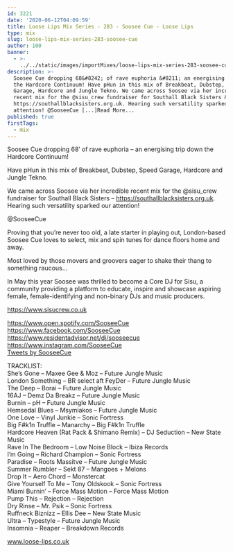```yaml
---
id: 3221
date: '2020-06-12T04:09:59'
title: Loose Lips Mix Series - 283 - Soosee Cue - Loose Lips
type: mix
slug: loose-lips-mix-series-283-soosee-cue
author: 100
banner:
  - >-
    ../../static/images/importMixes/loose-lips-mix-series-283-soosee-cue/image3221.jpeg
description: >-
  Soosee Cue dropping 68&#8242; of rave euphoria &#8211; an energising trip down
  the Hardcore Continuum! Have pHun in this mix of Breakbeat, Dubstep, Speed
  Garage, Hardcore and Jungle Tekno. We came across Soosee via her incredible
  recent mix for the @sisu_crew fundraiser for Southall Black Sisters &#8211;
  https://southallblacksisters.org.uk. Hearing such versatility sparked our
  attention! @SooseeCue [...]Read More...
published: true
firstTags:
  - mix
---
```

Soosee Cue dropping 68′ of rave euphoria – an energising trip down the Hardcore Continuum!

Have pHun in this mix of Breakbeat, Dubstep, Speed Garage, Hardcore and Jungle Tekno.

We came across Soosee via her incredible recent mix for the @sisu\_crew fundraiser for Southall Black Sisters – https://southallblacksisters.org.uk. Hearing such versatility sparked our attention!

@SooseeCue

Proving that you’re never too old, a late starter in playing out, London-based Soosee Cue loves to select, mix and spin tunes for dance floors home and away.

Most loved by those movers and groovers eager to shake their thang to something raucous…

In May this year Soosee was thrilled to become a Core DJ for Sisu, a community providing a platform to educate, inspire and showcase aspiring female, female-identifying and non-binary DJs and music producers.

https://www.sisucrew.co.uk  
  
https://www.open.spotify.com/SooseeCue  
https://www.facebook.com/SooseeCue  
https://www.residentadvisor.net/dj/sooseecue  
https://www.instagram.com/SooseeCue  
[Tweets by SooseeCue](https://twitter.com/SooseeCue?ref_src=twsrc%5Etfw)

TRACKLIST:  
She’s Gone – Maxee Gee & Moz – Future Jungle Music  
London Something – BR select aft FeyDer – Future Jungle Music  
The Deep – Borai – Future Jungle Music  
16AJ – Demz Da Breakz – Future Jungle Music  
Burnin – pH – Future Jungle Music  
Hemsedal Blues – Msymiakos – Future Jungle Music  
One Love – Vinyl Junkie – Sonic Fortress  
Big F#k1n Truffle – Manarchy – Big F#k1n Truffle  
Hardcore Heaven (Rat Pack & Shimano Remix) – DJ Seduction – New State Music  
Rave In The Bedroom – Low Noise Block – Ibiza Records  
I’m Going – Richard Champion – Sonic Fortress  
Paradise – Roots Massitve – Future Jungle Music  
Summer Rumbler – Sekt 87 – Mangoes + Melons  
Drop It – Aero Chord – Monstercat  
Give Yourself To Me – Tony Oldskook – Sonic Fortress  
Miami Burnin’ – Force Mass Motion – Force Mass Motion  
Pump This – Rejection – Rejection  
Dry Rinse – Mr. Psik – Sonic Fortress  
Ruffneck Biznizz – Ellis Dee – New State Music  
Ultra – Typestyle – Future Jungle Music  
Insomnia – Reaper – Breakdown Records

www.loose-lips.co.uk
